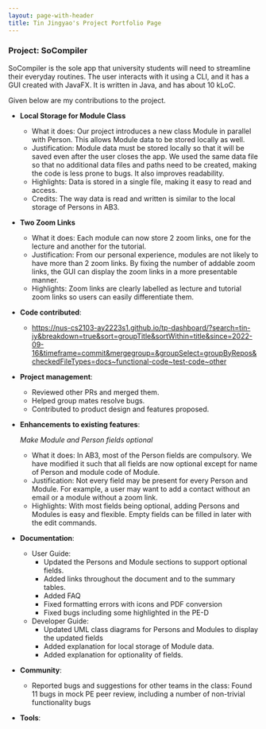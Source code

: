 ```yaml
---
layout: page-with-header
title: Tin Jingyao's Project Portfolio Page
---
```


### Project: SoCompiler

SoCompiler is the sole app that university students will need to streamline their everyday routines. The user interacts with it using a CLI, and it has a GUI created with JavaFX. It is written in Java, and has about 10 kLoC.

Given below are my contributions to the project.

* **Local Storage for Module Class**
    * What it does: Our project introduces a new class Module in parallel with Person. This allows Module data to be stored locally as well.
    * Justification: Module data must be stored locally so that it will be saved even after the user closes the app. We used the same data file so that no additional data files and paths need to be created, making the code is less prone to bugs. It also improves readability.
    * Highlights: Data is stored in a single file, making it easy to read and access.
    * Credits: The way data is read and written is similar to the local storage of Persons in AB3.

* **Two Zoom Links**
    * What it does: Each module can now store 2 zoom links, one for the lecture and another for the tutorial.
    * Justification: From our personal experience, modules are not likely to have more than 2 zoom links. By fixing the number of addable zoom links, the GUI can display the zoom links in a more presentable manner.
    * Highlights: Zoom links are clearly labelled as lecture and tutorial zoom links so users can easily differentiate them.
    
* **Code contributed**:
    * https://nus-cs2103-ay2223s1.github.io/tp-dashboard/?search=tin-jy&breakdown=true&sort=groupTitle&sortWithin=title&since=2022-09-16&timeframe=commit&mergegroup=&groupSelect=groupByRepos&checkedFileTypes=docs~functional-code~test-code~other

* **Project management**:
    * Reviewed other PRs and merged them.
    * Helped group mates resolve bugs.
    * Contributed to product design and features proposed.

* **Enhancements to existing features**: <br>

  *Make Module and Person fields optional*
    * What it does: In AB3, most of the Person fields are compulsory. We have modified it such that all fields are now optional except for name of Person and module code of Module.
    * Justification: Not every field may be present for every Person and Module. For example, a user may want to add a contact without an email or a module without a zoom link.
    * Highlights: With most fields being optional, adding Persons and Modules is easy and flexible. Empty fields can be filled in later with the edit commands.

* **Documentation**:
    * User Guide:
        * Updated the Persons and Module sections to support optional fields.
        * Added links throughout the document and to the summary tables.
        * Added FAQ
        * Fixed formatting errors with icons and PDF conversion
        * Fixed bugs including some highlighted in the PE-D
    * Developer Guide:
        * Updated UML class diagrams for Persons and Modules to display the updated fields
        * Added explanation for local storage of Module data.
        * Added explanation for optionality of fields.

* **Community**:
    * Reported bugs and suggestions for other teams in the class: Found 11 bugs in mock PE peer review, including a number of non-trivial functionality bugs

* **Tools**:
